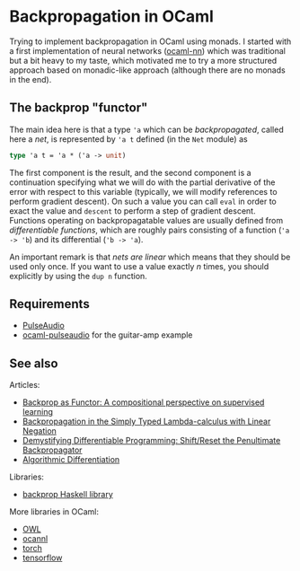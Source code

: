 Backpropagation in OCaml
========================

Trying to implement backpropagation in OCaml using monads. I started with a first implementation of neural networks ([ocaml-nn](https://github.com/smimram/ocaml-nn/)) which was traditional but a bit heavy to my taste, which motivated me to try a more structured approach based on monadic-like approach (although there are no monads in the end).

## The backprop "functor"

The main idea here is that a type `'a` which can be _backpropagated_, called here a _net_, is represented by `'a t` defined (in the `Net` module) as

```ocaml
type 'a t = 'a * ('a -> unit)
```

The first component is the result, and the second component is a continuation specifying what we will do with the partial derivative of the error with respect to this variable (typically, we will modify references to perform gradient descent). On such a value you can call `eval` in order to exact the value and `descent` to perform a step of gradient descent. Functions operating on backpropagatable values are usually defined from _differentiable functions_, which are roughly pairs consisting of a function (`'a -> 'b`) and its differential (`'b -> 'a`).

An important remark is that _nets are linear_ which means that they should be used only once. If you want to use a value exactly $n$ times, you should explicitly by using the `dup n` function.

## Requirements

- [PulseAudio](https://www.freedesktop.org/wiki/Software/PulseAudio/)
- [ocaml-pulseaudio](https://github.com/savonet/ocaml-pulseaudio) for the guitar-amp example

## See also

Articles:

- [Backprop as Functor: A compositional perspective on supervised learning](https://arxiv.org/abs/1711.10455)
- [Backpropagation in the Simply Typed Lambda-calculus with Linear Negation](https://arxiv.org/abs/1909.13768v2)
- [Demystifying Differentiable Programming: Shift/Reset the Penultimate Backpropagator](https://arxiv.org/abs/1803.10228)
- [Algorithmic Differentiation](https://ocaml.xyz/algodiff.html)

Libraries:

- [backprop Haskell library](https://backprop.jle.im/)

More libraries in OCaml:

- [OWL](https://ocaml.xyz/)
- [ocannl](https://github.com/ahrefs/ocannl)
- [torch](https://github.com/janestreet/torch)
- [tensorflow](https://github.com/LaurentMazare/tensorflow-ocaml)
